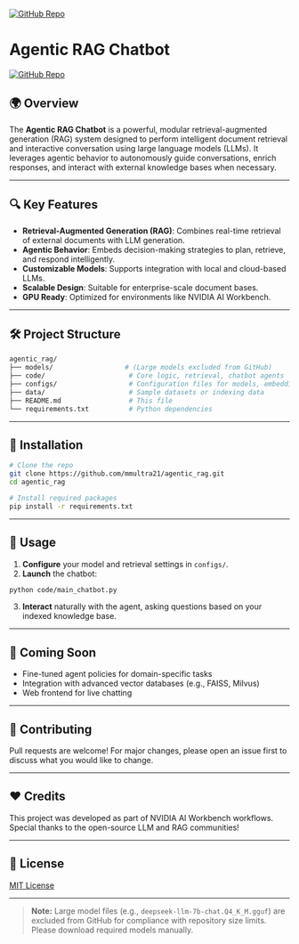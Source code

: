[![GitHub Repo](https://img.shields.io/badge/GitHub-agentic_rag-blue?logo=github)](https://github.com/mmultra21/agentic_rag)

# Agentic RAG Chatbot

[![GitHub Repo](https://img.shields.io/badge/GitHub-agentic_rag-blue?logo=github)](https://github.com/mmultra21/agentic_rag)

## 🌍 Overview
The **Agentic RAG Chatbot** is a powerful, modular retrieval-augmented generation (RAG) system designed to perform intelligent document retrieval and interactive conversation using large language models (LLMs). It leverages agentic behavior to autonomously guide conversations, enrich responses, and interact with external knowledge bases when necessary.

---

## 🔍 Key Features
- **Retrieval-Augmented Generation (RAG)**: Combines real-time retrieval of external documents with LLM generation.
- **Agentic Behavior**: Embeds decision-making strategies to plan, retrieve, and respond intelligently.
- **Customizable Models**: Supports integration with local and cloud-based LLMs.
- **Scalable Design**: Suitable for enterprise-scale document bases.
- **GPU Ready**: Optimized for environments like NVIDIA AI Workbench.

---

## 🛠️ Project Structure
```bash
agentic_rag/
├── models/                  # (Large models excluded from GitHub)
├── code/                     # Core logic, retrieval, chatbot agents
├── configs/                  # Configuration files for models, embeddings, retrieval settings
├── data/                     # Sample datasets or indexing data
├── README.md                 # This file
└── requirements.txt          # Python dependencies
```

---

## 🔄 Installation

```bash
# Clone the repo
git clone https://github.com/mmultra21/agentic_rag.git
cd agentic_rag

# Install required packages
pip install -r requirements.txt
```

---

## 🤖 Usage

1. **Configure** your model and retrieval settings in `configs/`.
2. **Launch** the chatbot:

```bash
python code/main_chatbot.py
```

3. **Interact** naturally with the agent, asking questions based on your indexed knowledge base.

---

## 🎉 Coming Soon
- Fine-tuned agent policies for domain-specific tasks
- Integration with advanced vector databases (e.g., FAISS, Milvus)
- Web frontend for live chatting

---

## 👥 Contributing
Pull requests are welcome! For major changes, please open an issue first to discuss what you would like to change.

---

## ❤️ Credits
This project was developed as part of NVIDIA AI Workbench workflows.
Special thanks to the open-source LLM and RAG communities!

---

## 🚀 License
[MIT License](LICENSE)

---

> **Note:** Large model files (e.g., `deepseek-llm-7b-chat.Q4_K_M.gguf`) are excluded from GitHub for compliance with repository size limits. Please download required models manually.



